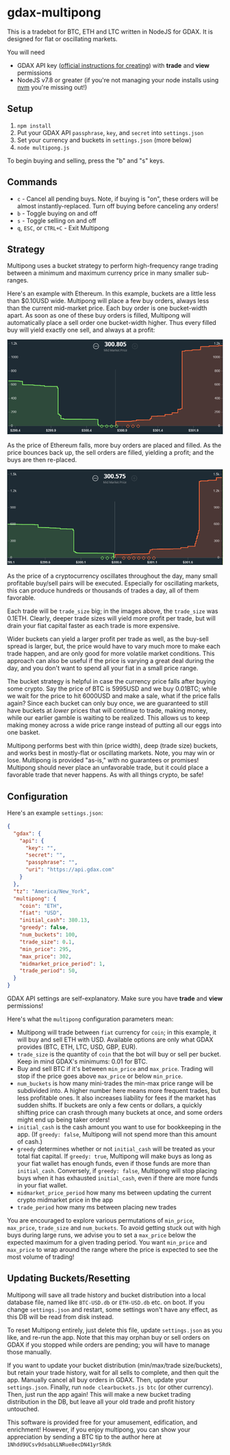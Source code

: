 # gdax-multipong
This is a tradebot for BTC, ETH and LTC written in NodeJS for GDAX.  It is designed for flat or oscillating markets.

You will need
*  GDAX API key ([official instructions for creating](https://support.gdax.com/customer/en/portal/articles/2425383-how-can-i-create-an-api-key-for-gdax-)) with **trade** and **view** permissions
*  NodeJS v7.8 or greater (if you're not managing your node installs using [nvm](https://github.com/creationix/nvm) you're missing out!)

## Setup
1.  `npm install`
1.  Put your GDAX API `passphrase`, `key`, and `secret` into `settings.json`
1.  Set your currency and buckets in `settings.json` (more below)
1.  `node multipong.js`

To begin buying and selling, press the "b" and "s" keys.

## Commands
*  `c` - Cancel all pending buys.  Note, if buying is "on", these orders will be almost instantly-replaced.  Turn off buying before canceling any orders!
*  `b` - Toggle buying on and off
*  `s` - Toggle selling on and off
*  `q`, `ESC`, or `CTRL+C` - Exit Multipong

## Strategy
Multipong uses a bucket strategy to perform high-frequency range trading between a minimum and maximum currency price in many smaller sub-ranges.

Here's an example with Ethereum.  In this example, buckets are a little less than $0.10USD wide.  Multipong will place a few buy orders, always less than the current mid-market price.  Each buy order is one bucket-width apart.  As soon as one of these buy orders is filled, Multipong will automatically place a sell order one bucket-width higher.  Thus every filled buy will yield exactly one sell, and always at a profit:

![](multipong-eth-1.PNG)

As the price of Ethereum falls, more buy orders are placed and filled.  As the price bounces back up, the sell orders are filled, yielding a profit; and the buys are then re-placed.

![](multipong-eth-2.PNG)

As the price of a cryptocurrency oscillates throughout the day, many small profitable buy/sell pairs will be executed.  Especially for oscillating markets, this can produce hundreds or thousands of trades a day, all of them favorable.

Each trade will be `trade_size` big; in the images above, the `trade_size` was 0.1ETH.  Clearly, deeper trade sizes will yield more profit per trade, but will drain your fiat capital faster as each trade is more expensive.

Wider buckets can yield a larger profit per trade as well, as the buy-sell spread is larger, but, the price would have to vary much more to make each trade happen, and are only good for more volatile market conditions.  This approach can also be useful if the price is varying a great deal during the day, and you don't want to spend all your fiat in a small price range.

The bucket strategy is helpful in case the currency price falls after buying some crypto.  Say the price of BTC is 5995USD and we buy 0.01BTC; while we wait for the price to hit 6000USD and make a sale, what if the price falls again?  Since each bucket can only buy once, we are guaranteed to still have buckets at *lower* prices that will continue to trade, making money, while our earlier gamble is waiting to be realized.  This allows us to keep making money across a wide price range instead of putting all our eggs into one basket.

Multipong performs best with thin (price width), deep (trade size) buckets, and works best in mostly-flat or oscillating markets.  Note, you may win or lose.  Multipong is provided "as-is," with no guarantees or promises!  Multipong should never place an unfavorable trade, but it could place a favorable trade that never happens.  As with all things crypto, be safe!

## Configuration
Here's an example `settings.json`:
```json
{
  "gdax": {
    "api": {
      "key": "",
      "secret": "",
      "passphrase": "",
      "uri": "https://api.gdax.com"
    }
  },
  "tz": "America/New_York",
  "multipong": {
    "coin": "ETH",
    "fiat": "USD",
    "initial_cash": 380.13,
    "greedy": false,
    "num_buckets": 100,
    "trade_size": 0.1,
    "min_price": 295,
    "max_price": 302,
    "midmarket_price_period": 1,
    "trade_period": 50,
  }
}
```

GDAX API settings are self-explanatory.  Make sure you have **trade** and **view** permissions!

Here's what the `multipong` configuration parameters mean:

*  Multipong will trade between `fiat` currency for `coin`; in this example, it will buy and sell ETH with USD.  Available options are only what GDAX provides (BTC, ETH, LTC, USD, GBP, EUR).
*  `trade_size` is the quantity of `coin` that the bot will buy or sell per bucket.  Keep in mind GDAX's minimums: 0.01 for BTC.
*  Buy and sell BTC if it's between `min_price` and `max_price`.  Trading will stop if the price goes above `max_price` or below `min_price`.
*  `num_buckets` is how many mini-trades the min-max price range will be subdivided into.  A higher number here means more frequent trades, but less profitable ones.  It also increases liability for fees if the market has sudden shifts.  If buckets are only a few cents or dollars, a quickly shifting price can crash through many buckets at once, and some orders might end up being taker orders!
*  `initial_cash` is the cash amount you want to use for bookkeeping in the app.  (If `greedy: false`, Multipong will not spend more than this amount of cash.)
*  `greedy` determines whether or not `initial_cash` will be treated as your total fiat capital.  If `greedy: true`, Multipong will make buys as long as your fiat wallet has enough funds, even if those funds are more than `initial_cash`.  Conversely, if `greedy: false`, Multipong will stop placing buys when it has exhausted `initial_cash`, even if there are more funds in your fiat wallet.
*  `midmarket_price_period` how many ms between updating the current crypto midmarket price in the app
*  `trade_period` how many ms between placing new trades

You are encouraged to explore various permutations of `min_price`, `max_price`, `trade_size` and `num_buckets`.  To avoid getting stuck out with high buys during large runs, we advise you to set a `max_price` below the expected maximum for a given trading period.  You want `min_price` and `max_price` to wrap around the range where the price is expected to see the most volume of trading!

## Updating Buckets/Resetting
Multipong will save all trade history and bucket distribution into a local database file, named like `BTC-USD.db` or `ETH-USD.db` etc. on boot.  If you change `settings.json` and restart, some settings won't have any effect, as this DB will be read from disk instead.

To reset Multipong entirely, just delete this file, update `settings.json` as you like, and re-run the app.  Note that this may orphan buy or sell orders on GDAX if you stopped while orders are pending; you will have to manage those manually.

If you want to update your bucket distribution (min/max/trade size/buckets), but retain your trade history, wait for all sells to complete, and then quit the app.  Manually cancel all buy orders in GDAX.  Then, update your `settings.json`.  Finally, run `node clearbuckets.js btc` (or other currency).  Then, just run the app again!  This will make a new bucket trading distribution in the DB, but leave all your old trade and profit history untouched.

This software is provided free for your amusement, edification, and enrichment!  However, if you enjoy multipong, you can show your appreciation by sending a BTC tip to the author here at `1Nhdd9UCsv9dsabLLNRue8ecDN41yrSRdk`
